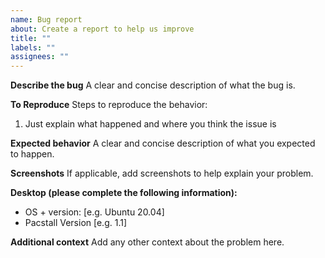 ```yaml
---
name: Bug report
about: Create a report to help us improve
title: ""
labels: ""
assignees: ""
---
```


**Describe the bug**
A clear and concise description of what the bug is.

**To Reproduce**
Steps to reproduce the behavior:

1. Just explain what happened and where you think the issue is

**Expected behavior**
A clear and concise description of what you expected to happen.

**Screenshots**
If applicable, add screenshots to help explain your problem.

**Desktop (please complete the following information):**

- OS + version: [e.g. Ubuntu 20.04]
- Pacstall Version [e.g. 1.1]

**Additional context**
Add any other context about the problem here.
